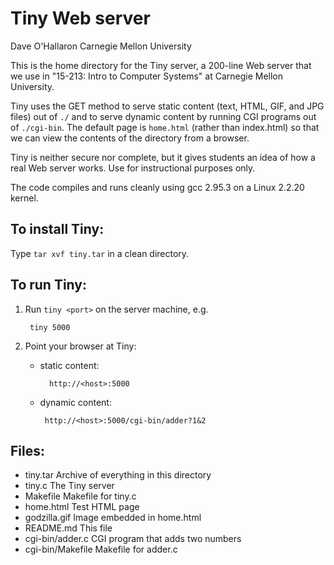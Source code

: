 # Tiny Web server
Dave O'Hallaron
Carnegie Mellon University

This is the home directory for the Tiny server, a 200-line Web server that we use in "15-213: Intro to Computer Systems" at Carnegie Mellon University.

Tiny uses the GET method to serve static content (text, HTML, GIF, and JPG files) out of `./` and to serve dynamic content by running CGI programs out of `./cgi-bin`. The default page is `home.html` (rather than index.html) so that we can view the contents of the directory from a browser.

Tiny is neither secure nor complete, but it gives students an idea of how a real Web server works. Use for instructional purposes only.

The code compiles and runs cleanly using gcc 2.95.3 on a Linux 2.2.20 kernel.

## To install Tiny:

   Type `tar xvf tiny.tar` in a clean directory.

## To run Tiny:

1. Run `tiny <port>` on the server machine, e.g.

        tiny 5000

2. Point your browser at Tiny:

    * static content:

            http://<host>:5000

    *  dynamic content:

            http://<host>:5000/cgi-bin/adder?1&2

## Files:

* tiny.tar		    Archive of everything in this directory
* tiny.c		    The Tiny server
* Makefile		    Makefile for tiny.c
* home.html		    Test HTML page
* godzilla.gif		Image embedded in home.html
* README.md		    This file
* cgi-bin/adder.c	CGI program that adds two numbers
* cgi-bin/Makefile	Makefile for adder.c
